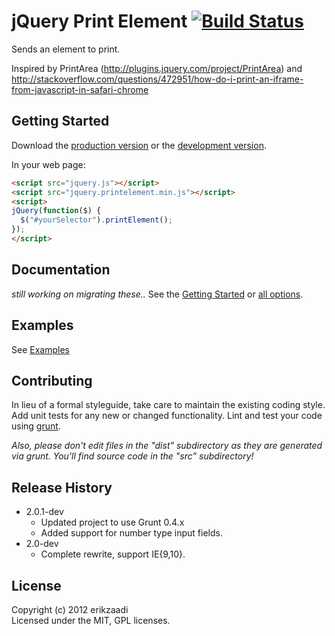 # jQuery Print Element [![Build Status](https://secure.travis-ci.org/erikzaadi/jQuery.printElement.png?branch=master)](http://travis-ci.org/erikzaadi/jquery.printelement)

Sends an element to print.

Inspired by PrintArea (http://plugins.jquery.com/project/PrintArea) and
http://stackoverflow.com/questions/472951/how-do-i-print-an-iframe-from-javascript-in-safari-chrome

## Getting Started
Download the [production version][min] or the [development version][max].

[min]: https://raw.github.com/erikzaadi/jquery.printElement/master/dist/jquery.printelement.min.js
[max]: https://raw.github.com/erikzaadi/jquery.printElement/master/dist/jquery.printelement.js

In your web page:

```html
<script src="jquery.js"></script>
<script src="jquery.printelement.min.js"></script>
<script>
jQuery(function($) {
  $("#yourSelector").printElement();
});
</script>
```

## Documentation
_still working on migrating these.._
See the [Getting Started][gs] or [all options][ao].

[gs]: https://github.com/erikzaadi/jQuery.printElement/wiki/GettingStarted
[ao]: https://github.com/erikzaadi/jQuery.printElement/wiki/Options

## Examples
See [Examples][sampleurl]

[sampleurl]: https://raw.github.com/erikzaadi/jquery.printElement/master/sample/sample.html

## Contributing
In lieu of a formal styleguide, take care to maintain the existing coding style. Add unit tests for any new or changed functionality. Lint and test your code using [grunt](https://github.com/cowboy/grunt).

_Also, please don't edit files in the "dist" subdirectory as they are generated via grunt. You'll find source code in the "src" subdirectory!_

## Release History
* 2.0.1-dev
  * Updated project to use Grunt 0.4.x
  * Added support for number type input fields.
* 2.0-dev
  * Complete rewrite, support IE{9,10}.

## License
Copyright (c) 2012 erikzaadi  
Licensed under the MIT, GPL licenses.

